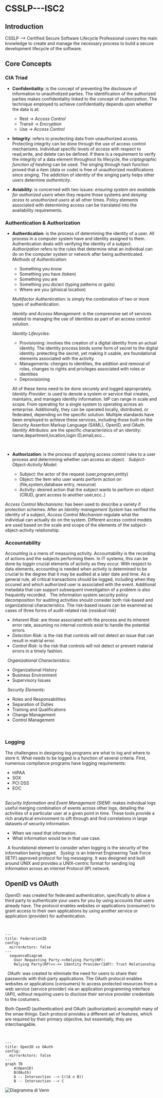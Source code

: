 # CSSLP---ISC2

## Introduction
CSSLP --> Certified Secure Software Lifecycle Professional covers the main knowledge to create and manage the necessary process to build a secure development lifecycle of the software.

## Core Concepts

### CIA Triad

- **Confidentiality**: is the concept of preventing the disclosure of information to unauthotized parties. The identification of the authorized parties makes confidentiality linked to the concept of _authorization_. The technique employed to achieve confidentiality depends upon whether the data is at:
  - Rest &rarr; _Access Control_
  - Transit &rarr; _Encryption_
  - Use &rarr; _Access Control_


- **Integrity**: refers to preotecting data from unauthorized access. Protecting integrity can be done through the use of access control mechanisms. Individual specific levels of access with respect to read,write, and delete can be defined. If there is a requirement to verify the integrity of a data element throughout its lifecycle, the _criptographic function of hashing_ can be used. The singing through hash function proved that a item (data or code) is free of unauthorized modifications since singing. The addiction of _identity_ of the singing party helps other users determine _authenticity_.

- **Aviability**: is concerned with two issues: _ensuring system are available for authorized users_ when they require those systems and _denying acess to unauthorized users_ at all other times. Policy elements associated with determining access can be translated into the availability requirements. 


### Authentication & Authorization

- **Authentication**: is the process of determining the identity of a user. All process in a computer system have and identity assigned to them. Authentication deals with verifying the identity of a subject. _Authorization_ refers to the rules that determine what an individual can do on the computer system or network after being authenticated.
&nbsp;
  _Methods of Authentication_:
  -  Something you know
  -  Something you have (token)
  -  Something you are
  -  Something you do/act (typing patterns or gaits)
  -  Where are  you (phisical location) 
&nbsp;

  _Multifactor Authentication_: is simply the combination of two or more types of authentication.
&nbsp;

  _Identity and Access Management_: is the comprensive set of services related to managing the use of identities as part of an access control solution.
  &nbsp;
  
  _Identity Lifecycles_:
  -  Provisioning: involves the creation of a digital identity from an actual identity. The identity process binds some form of secret to the digital identity. pretecting the secret, yet making it usable, are foundational elements associated with the activity.
  -  Managements: chenges to identities, the addition and removal of roles, changes to rights and privileges associated with roles or identities
  -  Deprovisioning
  
   All of these items need to be done securely and logged appropriately.
   &nbsp;
   _Identity Provider_: is used to denote a system or service that creates, maintains, and manages identity information. IdP can range in scale and scope. From operating for a single system to operating across an enterprise. Additionally, they can be operated locally, distributed, or federated, depending on the specific solution. Multiple standards have been employed to achieve these services, including those built on the Security Assertion Markup Language (SAML), OpenID, and OAuth.
   &nbsp;
   _Identity Attributes_: are the specific characteristics of an identity: name,department,location,login ID,email,ecc... 


  &nbsp;
- **Authorization**: is the process of applying access control rules to a user process and determining whether can access an object.
&nbsp;
_Subject-Object-Activity Model_:
  -  Subject: the actor of the request (user,program,entity)
  -  Object: the item who user wants perform action on (file,system,database entry, resource)
  -  Activity: desired action that the subject wants to perform on object (CRUD, grant access to another user,ecc..)

_Access Control Mechanisms_: has been used to describe a variety if protection schemes. After an _Identity management System_ has verified the identity of a subject, _Access Control Mechanism_ regulate what the individual can actually do on the system. Different access control models are used based on the scale and scope of the elements of the subject-object-activity relationship.


### Accountability
Accounting is a mens of measuring activity. Accountability is the recording of actions and the subjects performing them. In IT systems, this can be done by _loggin_ crucial elements of activity as they occur. With respect to data elements, accounting is needed when activity is determined to be crucial to the degree that it may be audited at a later date and time. As a general rule, all critical transactions should be logged, including when they occured and which authorized user is associated with the event. Additional metadata that can support subsequent investigation of a problem is also frequently recorded.
&nbsp;
The information system security policy decomposition for auditing activities should consider both risk-based and organizational characteristics. The risk-based issues can be examined as cases of three forms of audit-related risk (_residual risk_)
  - _Inherent Risk_: are those associated with the process and its inherent error rate, assuming no internal controls exist to handle the potential errors.
  -  _Detection Risk_: is the risk that controls will not detect an issue that can result in matrial error.
  -  _Control Risk_: is the risk that controls will not detect or prevent material errors in a timely fashion.
  
 &nbsp;
 _Organizational Characteristics_: 
 -  Organizational History
 -  Business Environment
 -  Supervisory Issues

 &nbsp;
 _Security Elements_:
 -  Roles and Responsabilities
 -  Separation of Duties
 -  Training and Qualifications
 -  Change Management
 -  Control Management

 &nbsp;
 ### Logging 
 The challengess in designing log programs are what to log and where to store it. What needs to be logged is a function of several criteria. First, numerous compilance programs have logging requirements:
 -  HIPAA
 -  SOX
 -  PCI DSS
 -  EOC  
 &nbsp;

 _Security Information and Event Management (SIEM)_: 
 makes individual logs useful merging combination of events across other logs, detailing the activities of a particular user at a given point in time. These tools provide a rich analytical environment to sift through and find correlations in large datasets of security information.
 -  When we need that information.
 -  What information would be in that use case.

&nbsp;
 A foundational element to consider when logging is the security of the information being logged.
&nbsp;
 _Syslog_: is an Internet Engineering Task Force (IETF) approved protocol for log messaging. It was designed and built around UNIX and provides a UNIX-centric format for sending log information across an internet Protocol (IP) network.

## OpenID vs OAuth

 _OpenID_: was created for federated authentication, specifically to allow a third party to authenticate your users for you by using accounts that users already have. The protocol enables websites or applications (consumer) to grant access to their own applications by using another service or application (provider) for authentication.
 
&nbsp;
```mermaid
---
title: FederationID
config:
  mirrorActors: false
---
  sequenceDiagram
    User Requesting Party->>Relying Party(RP): 
    Relying Party(RP)<<->> Identity Provider(IdP): Trust Relationship  
```
&nbsp;
 _OAuth_: was created to eliminate the need for users to share their passwords with thid-party applications. The OAuth protocol enables websites or applications (consumers) to access protected resources from a web service (service provider) via an application programming interface (API), without requiring users to disclose their service provider credentials to the costumers.
 &nbsp;

 Both OpenID (authentication) and OAuth (authorization) accomplish many of the smae things. Each protocol provides a different set of features, which are required by their primary objective, but essentially, they are interchangable.

&nbsp;
```mermaid
---
title: OpenID vs OAuth
config:
  mirrorActors: false
---
graph TB
    A(OpenID)
    B(OAuth)
    A -- Intersection --> C((A ∩ B))
    B -- Intersection --> C
```

![Diagramma di Venn](C:\Users\brigh\git\CSSLP---ISC2-\Resources\OpenIDvsOauth.drawio.png)





  



